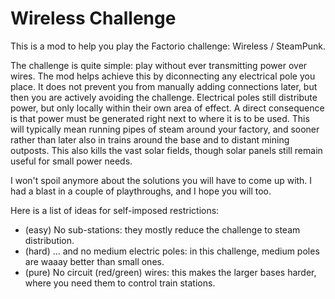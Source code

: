 # Wireless Challenge

This is a mod to help you play the Factorio challenge: Wireless / SteamPunk.

The challenge is quite simple: play without ever transmitting power over wires.
The mod helps achieve this by diconnecting any electrical pole you place.
It does not prevent you from manually adding connections later, but then you are actively avoiding the challenge.
Electrical poles still distribute power, but only locally within their own area of effect.
A direct consequence is that power must be generated right next to where it is to be used.
This will typically mean running pipes of steam around your factory, and sooner rather than later also in trains around the base and to distant mining outposts.
This also kills the vast solar fields, though solar panels still remain useful for small power needs.

I won't spoil anymore about the solutions you will have to come up with.
I had a blast in a couple of playthroughs, and I hope you will too.

Here is a list of ideas for self-imposed restrictions:

* (easy) No sub-stations: they mostly reduce the challenge to steam distribution.
* (hard) ... and no medium electric poles: in this challenge, medium poles are waaay better than small ones.
* (pure) No circuit (red/green) wires: this makes the larger bases harder, where you need them to control train stations.
